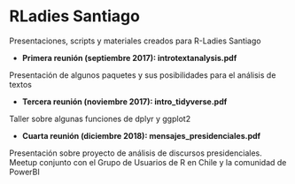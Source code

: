 # RLadies Santiago
Presentaciones, scripts y materiales creados para R-Ladies Santiago

* __Primera reunión (septiembre 2017): introtextanalysis.pdf__

Presentación de algunos paquetes y sus posibilidades para el análisis de textos

* __Tercera reunión (noviembre 2017): intro_tidyverse.pdf__

Taller sobre algunas funciones de dplyr y ggplot2

* __Cuarta reunión (diciembre 2018): mensajes_presidenciales.pdf__

Presentación sobre proyecto de análisis de discursos presidenciales.
Meetup conjunto con el Grupo de Usuarios de R en Chile y la comunidad de PowerBI


